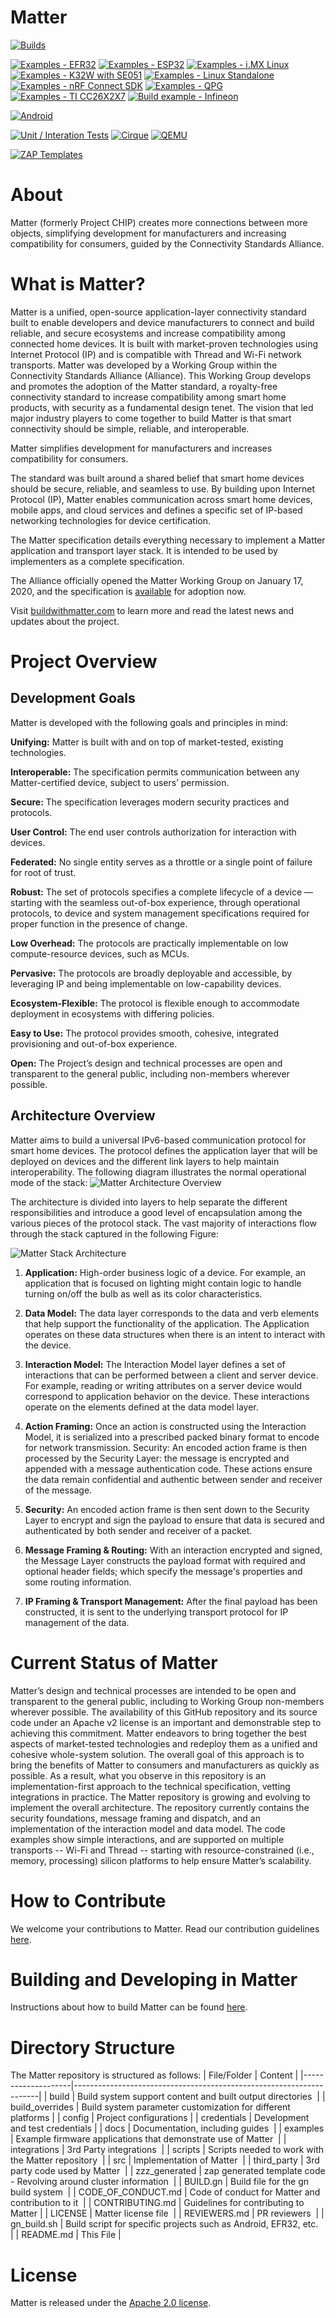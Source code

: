 # Matter

[![Builds](https://github.com/project-chip/connectedhomeip/workflows/Builds/badge.svg)](https://github.com/project-chip/connectedhomeip/actions/workflows/build.yaml)

[![Examples - EFR32](https://github.com/project-chip/connectedhomeip/workflows/Build%20example%20-%20EFR32/badge.svg)](https://github.com/project-chip/connectedhomeip/actions/workflows/examples-efr32.yaml)
[![Examples - ESP32](https://github.com/project-chip/connectedhomeip/workflows/Build%20example%20-%20ESP32/badge.svg)](https://github.com/project-chip/connectedhomeip/actions/workflows/examples-esp32.yaml)
[![Examples - i.MX Linux](https://github.com/project-chip/connectedhomeip/workflows/Build%20example%20-%20i.MX%20Linux/badge.svg)](https://github.com/project-chip/connectedhomeip/actions/workflows/examples-linux-imx.yaml)
[![Examples - K32W with SE051](https://github.com/project-chip/connectedhomeip/workflows/Build%20example%20-%20K32W%20with%20SE051/badge.svg)](https://github.com/project-chip/connectedhomeip/actions/workflows/examples-k32w.yaml)
[![Examples - Linux Standalone](https://github.com/project-chip/connectedhomeip/workflows/Build%20example%20-%20Linux%20Standalone/badge.svg)](https://github.com/project-chip/connectedhomeip/actions/workflows/examples-linux-standalone.yaml)
[![Examples - nRF Connect SDK](https://github.com/project-chip/connectedhomeip/workflows/Build%20example%20-%20nRF%20Connect%20SDK/badge.svg)](https://github.com/project-chip/connectedhomeip/actions/workflows/examples-nrfconnect.yaml)
[![Examples - QPG](https://github.com/project-chip/connectedhomeip/workflows/Build%20example%20-%20QPG/badge.svg)](https://github.com/project-chip/connectedhomeip/actions/workflows/examples-qpg.yaml)
[![Examples - TI CC26X2X7](https://github.com/project-chip/connectedhomeip/workflows/Build%20example%20-%20TI%20CC26X2X7/badge.svg)](https://github.com/project-chip/connectedhomeip/actions/workflows/examples-cc13x2x7_26x2x7.yaml)
[![Build example - Infineon](https://github.com/project-chip/connectedhomeip/actions/workflows/examples-infineon.yaml/badge.svg)](https://github.com/project-chip/connectedhomeip/actions/workflows/examples-infineon.yaml)

[![Android](https://github.com/project-chip/connectedhomeip/workflows/Android/badge.svg)](https://github.com/project-chip/connectedhomeip/actions/workflows/android.yaml)

[![Unit / Interation Tests](https://github.com/project-chip/connectedhomeip/workflows/Unit%20/%20Interation%20Tests/badge.svg)](https://github.com/project-chip/connectedhomeip/actions/workflows/unit_integration_test.yaml)
[![Cirque](https://github.com/project-chip/connectedhomeip/workflows/Cirque/badge.svg)](https://github.com/project-chip/connectedhomeip/actions/workflows/cirque.yaml)
[![QEMU](https://github.com/project-chip/connectedhomeip/workflows/QEMU/badge.svg)](https://github.com/project-chip/connectedhomeip/actions/workflows/qemu.yaml)

[![ZAP Templates](https://github.com/project-chip/connectedhomeip/workflows/ZAP/badge.svg)](https://github.com/project-chip/connectedhomeip/actions/workflows/zap_templates.yaml)

# About
Matter (formerly Project CHIP) creates more connections between more objects, simplifying development for manufacturers and increasing compatibility for consumers, guided by the Connectivity Standards Alliance.

# What is Matter?
Matter is a unified, open-source application-layer connectivity standard built to enable developers and device manufacturers to connect and build reliable, and secure ecosystems and increase compatibility among connected home devices. It is built with market-proven technologies using Internet Protocol (IP) and is compatible with Thread and Wi-Fi network transports.
Matter was developed by a Working Group within the Connectivity Standards Alliance (Alliance). This Working Group develops and promotes the adoption of the Matter standard, a royalty-free connectivity standard to increase compatibility among smart home products, with security as a fundamental design tenet. The vision that led major industry players to come together to build Matter is that smart connectivity should be simple, reliable, and interoperable.

Matter simplifies development for manufacturers and increases compatibility for consumers. 

The standard was built around a shared belief that smart home devices should be secure, reliable, and seamless to use. By building upon Internet Protocol (IP), Matter enables communication across smart home devices, mobile apps, and cloud services and defines a specific set of IP-based networking technologies for device certification.

The Matter specification details everything necessary to implement a Matter application and transport layer stack. It is intended to be used by implementers as a complete specification. 

The Alliance officially opened the Matter Working Group on January 17, 2020, and the specification is [available](https://csa-iot.org/developer-resource/specifications-download-request/) for adoption now.

Visit [buildwithmatter.com](https://buildwithmatter.com) to learn more and read the latest news and updates about the project.


# Project Overview

## Development Goals

Matter is developed with the following goals and principles in mind:


**Unifying:** Matter is built with and on top of market-tested, existing technologies.


**Interoperable:** The specification permits communication between any Matter-certified device, subject to users’ permission.


**Secure:** The specification leverages modern security practices and protocols.

**User Control:** The end user controls authorization for interaction with devices.


**Federated:** No single entity serves as a throttle or a single point of failure for root of trust.

**Robust:** The set of protocols specifies a complete lifecycle of a device — starting with the seamless out-of-box experience, through operational protocols, to device and system management specifications required for proper function in the presence of change.

**Low Overhead:** The protocols are practically implementable on low compute-resource devices, such as MCUs.


**Pervasive:** The protocols are broadly deployable and accessible, by leveraging IP and being implementable on low-capability devices.


**Ecosystem-Flexible:** The protocol is flexible enough to accommodate deployment in ecosystems with differing policies.


**Easy to Use:** The protocol provides smooth, cohesive, integrated provisioning and out-of-box experience.


**Open:** The Project’s design and technical processes are open and transparent to the general public, including non-members wherever possible.

## Architecture Overview
Matter aims to build a universal IPv6-based communication protocol for smart home devices. The protocol defines the application layer that will be deployed on devices and the different link layers to help maintain interoperability. The following diagram illustrates the normal operational mode of the stack:
![Matter Architecture Overview](docs/images/Matter_Arch_Overview.png)



The architecture is divided into layers to help separate the different responsibilities and introduce a  good level of encapsulation among the various pieces of the protocol stack. The vast majority of interactions flow through the stack captured in the following Figure:


![Matter Stack Architecture](docs/images/Matter_Layered_Arch.png)

1. **Application:** High-order business logic of a device. For example, an application that is focused on lighting might contain logic to handle turning on/off the bulb as well as its color characteristics.


2. **Data Model:** The data layer corresponds to the data and verb elements that help support the functionality of the application. The Application operates on these data structures when there is an intent to interact with the device.


3. **Interaction Model:** The Interaction Model layer defines a  set of interactions that can be  performed between a client and server device. For example, reading or writing attributes on a server device would correspond to application behavior on the device. These interactions operate on the elements defined at the data model layer.


4. **Action Framing:** Once an action is constructed using the Interaction Model, it is  serialized into a prescribed packed binary format to encode for network transmission. Security: An encoded action frame is then processed by the Security Layer: the message is encrypted and appended with a message authentication code. These actions ensure the data remain confidential and authentic between sender and receiver of the message.


5. **Security:** An encoded action frame is then sent down to the Security Layer
   to encrypt and sign the payload to ensure that data is secured and
   authenticated by both sender and receiver of a packet.

6. **Message Framing & Routing:**  With an interaction encrypted and signed, the Message Layer constructs the payload format with required and optional header fields; which specify the message's properties and some routing information.


7. **IP Framing & Transport Management:** After the final payload has been constructed, it is sent to the underlying transport protocol for IP management of the data.


# Current Status of Matter

Matter’s design and technical processes are intended to be open and transparent to the general public, including to Working Group non-members wherever possible. The availability of this GitHub repository and its source code under an Apache v2 license is an important and demonstrable step to achieving this commitment.
Matter endeavors to bring together the best aspects of market-tested technologies and redeploy them as a unified and cohesive whole-system solution. The overall goal of this approach is to bring the benefits of Matter to consumers and manufacturers as quickly as possible. As a result, what you observe in this repository is an implementation-first approach to the technical specification, vetting integrations in practice.
The Matter repository is growing and evolving to implement the overall architecture. The repository currently contains the security foundations, message framing and dispatch, and an implementation of the interaction model and data model. The code examples show simple interactions, and are supported on multiple transports -- Wi-Fi and Thread -- starting with resource-constrained (i.e., memory, processing) silicon platforms to help ensure Matter’s scalability.


# How to Contribute

We welcome your contributions to Matter. Read our contribution guidelines
[here](./CONTRIBUTING.md).

# Building and Developing in Matter

Instructions about how to build Matter can be found [here](./docs/README.md).

# Directory Structure

The Matter repository is structured as follows:
| File/Folder        | Content                                                             |
|--------------------|---------------------------------------------------------------------|
| build              | Build system support content and built output directories           |
| build_overrides    | Build system parameter customization for different platforms        |
| config             | Project configurations                                              |
| credentials        | Development and test credentials                                    |
| docs               | Documentation, including guides                                     |
| examples           | Example firmware applications that demonstrate use of Matter        |
| integrations       | 3rd Party integrations                                              |
| scripts            | Scripts needed to work with the Matter repository                   |
| src                | Implementation of Matter                                            |
| third_party        | 3rd party code used by Matter                                       |
| zzz_generated      | zap generated template code - Revolving around cluster information  |
| BUILD.gn           | Build file for the gn build system                                  |
| CODE_OF_CONDUCT.md | Code of conduct for Matter and contribution to it                   |
| CONTRIBUTING.md    | Guidelines for contributing to Matter                               |
| LICENSE            | Matter license file                                                 |
| REVIEWERS.md       | PR reviewers                                                        |
| gn_build.sh        | Build script for specific projects such as Android, EFR32, etc.     |
| README.md          | This File                                                           |

# License

Matter is released under the [Apache 2.0 license](./LICENSE).
